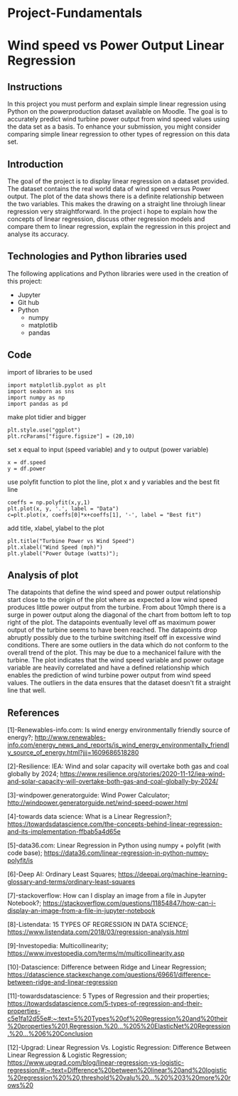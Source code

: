 # Project-Fundamentals

# Wind speed vs Power Output Linear Regression

## Instructions
In this project you must perform and explain simple linear regression using Python on the powerproduction dataset available on Moodle. The goal is to accurately predict wind turbine power output from wind speed values using the data set as a basis. To enhance your submission, you might consider comparing simple linear regression to other types of regression on this data set.

## Introduction

The goal of the project is to display linear regression on a dataset provided. The dataset contains the real world data of wind speed versus Power output. The plot of the data shows there is a definite relationship between the two variables. This makes the drawing on a straight line throiugh linear regression very straightforward. In the project i hope to explain how the concepts of linear regression, discuss other regression models and compare them to linear regression, explain the regression in this project and analyse its accuracy.

## Technologies and Python libraries used
The following applications and Python libraries were used in the creation of this project:
- Jupyter
- Git hub
- Python
  - numpy
  - matplotlib
  - pandas

## Code

import of libraries to be used
```
import matplotlib.pyplot as plt
import seaborn as sns
import numpy as np
import pandas as pd
````
make plot tidier and bigger
```
plt.style.use("ggplot")
plt.rcParams["figure.figsize"] = (20,10)
```
set x equal to input (speed variable) and y to output (power variable)
```
x = df.speed
y = df.power
```
use polyfit function to plot the line, plot x and y variables and the best fit line
```
coeffs = np.polyfit(x,y,1)
plt.plot(x, y, '.', label = "Data")
c=plt.plot(x, coeffs[0]*x+coeffs[1], '-', label = "Best fit")
```
add title, xlabel, ylabel to the plot
```
plt.title("Turbine Power vs Wind Speed")
plt.xlabel("Wind Speed (mph)")
plt.ylabel("Power Outage (watts)");
```
## Analysis of plot
The datapoints that define the wind speed and power output relationship start close to the origin of the plot where as expected a low wind speed produces little power output from the turbine. From about 10mph there is a surge in power output along the diagonal of the chart from bottom left to top right of the plot. The datapoints eventually level off as maximum power output of the turbine seems to have been reached. The datapoints drop abruptly possibly due to the turbine switching itself off in excessive wind conditions. There are some outliers in the data which do not conform to the overall trend of the plot. This may be due to a mechanicel failure with the turbine. The plot indicates that the wind speed variable and power outage variable are heavily correlated and have a defined relationship which enables the prediction of wind turbine power output from wind speed values. The outliers in the data ensures that the dataset doesn't fit a straight line that well. 

## References

[1]-Renewables-info.com: Is wind energy environmentally friendly source of energy?; http://www.renewables-info.com/energy_news_and_reports/is_wind_energy_environmentally_friendly_source_of_energy.html?jjj=1609686518280

[2]-Resilience: IEA: Wind and solar capacity will overtake both gas and coal globally by 2024; https://www.resilience.org/stories/2020-11-12/iea-wind-and-solar-capacity-will-overtake-both-gas-and-coal-globally-by-2024/

[3]-windpower.generatorguide: Wind Power Calculator; http://windpower.generatorguide.net/wind-speed-power.html

[4]-towards data science: What is a Linear Regression?; https://towardsdatascience.com/the-concepts-behind-linear-regression-and-its-implementation-ffbab5a4d65e

[5]-data36.com: Linear Regression in Python using numpy + polyfit (with code base); https://data36.com/linear-regression-in-python-numpy-polyfit/is

[6]-Deep AI: Ordinary Least Squares; https://deepai.org/machine-learning-glossary-and-terms/ordinary-least-squares

[7]-stackoverflow: How can I display an image from a file in Jupyter Notebook?; https://stackoverflow.com/questions/11854847/how-can-i-display-an-image-from-a-file-in-jupyter-notebook

[8]-Listendata: 15 TYPES OF REGRESSION IN DATA SCIENCE; https://www.listendata.com/2018/03/regression-analysis.html

[9]-Investopedia: Multicollinearity; https://www.investopedia.com/terms/m/multicollinearity.asp

[10]-Datascience: Difference between Ridge and Linear Regression; https://datascience.stackexchange.com/questions/69661/difference-between-ridge-and-linear-regression

[11]-towardsdatascience: 5 Types of Regression and their properties; https://towardsdatascience.com/5-types-of-regression-and-their-properties-c5e1fa12d55e#:~:text=5%20Types%20of%20Regression%20and%20their%20properties%201,Regression.%20...%205%20ElasticNet%20Regression.%20...%206%20Conclusion

[12]-Upgrad: Linear Regression Vs. Logistic Regression: Difference Between Linear Regression & Logistic Regression; https://www.upgrad.com/blog/linear-regression-vs-logistic-regression/#:~:text=Difference%20between%20linear%20and%20logistic%20regression%20%20,threshold%20valu%20...%20%203%20more%20rows%20
